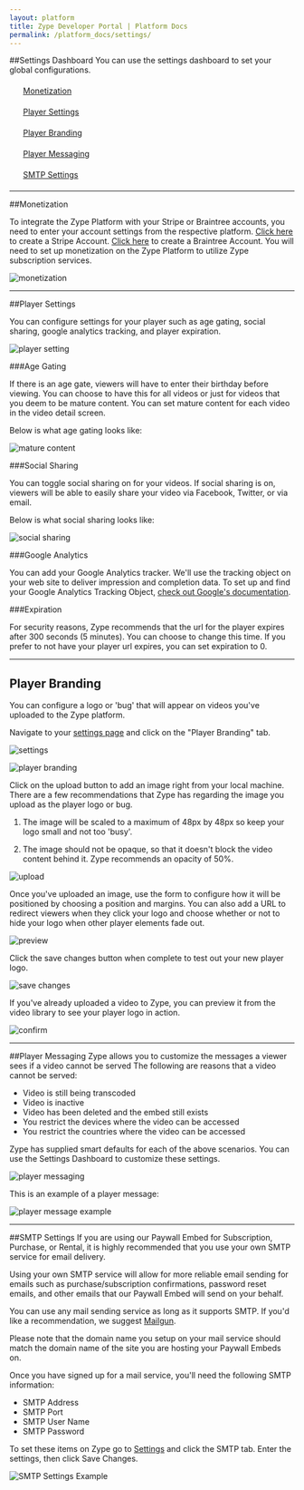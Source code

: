 ```yaml
---
layout: platform
title: Zype Developer Portal | Platform Docs
permalink: /platform_docs/settings/
---
```

##Settings Dashboard
You can use the settings dashboard to set your global configurations.

<div style="margin: 20px;"><span class="fa fa-file-text" style="margin-right: 4px;"></span>
<a href="#monetization">
Monetization</a>
</div>
<div style="margin: 20px;"><span class="fa fa-file-text" style="margin-right: 4px;"></span>
<a href="#player_settings">
Player Settings</a>
</div>
<div style="margin: 20px;"><span class="fa fa-file-text" style="margin-right: 4px;"></span>
<a href="#player_branding">
Player Branding</a>
</div>
<div style="margin: 20px;"><span class="fa fa-file-text" style="margin-right: 4px;"></span>
<a href="#player_messaging">
Player Messaging</a>
</div>
<div style="margin: 20px;"><span class="fa fa-file-text" style="margin-right: 4px;"></span>
<a href="#smtp">
SMTP Settings</a>
</div>

<hr id='monetization'>

##Monetization

To integrate the Zype Platform with your Stripe or Braintree accounts, you need
to enter your account settings from the respective platform. [Click here](https://dashboard.stripe.com/register)
to create a Stripe Account. [Click here](https://www.braintreepayments.com/signup) to
create a Braintree Account. You will need to set up monetization on the Zype Platform
to utilize Zype subscription services.

![monetization]({{site.url}}/assets/settings/monetization.png)

<hr id='player_settings'>

##Player Settings

You can configure settings for your player such as age gating, social sharing,
google analytics tracking, and player expiration.

![player setting]({{site.url}}/assets/settings/player_settings.png)

###Age Gating

If there is an age gate, viewers will have to enter their birthday before viewing.
You can choose to have this for all videos or just for videos that you deem to be
mature content. You can set mature content for each video in the video detail screen.

Below is what age gating looks like:

![mature content]({{site.url}}/assets/settings/age_gate.png)

###Social Sharing

You can toggle social sharing on for your videos. If social sharing is on, viewers
will be able to easily share your video via Facebook, Twitter, or via email.

Below is what social sharing looks like:

![social sharing]({{site.url}}/assets/settings/share_video.png)

###Google Analytics

You can add your Google Analytics tracker. We'll use the tracking object on your web site to deliver impression and completion data. To set up and find your Google Analytics
Tracking Object, [check out Google's documentation](https://support.google.com/analytics/answer/1008080?hl=en).

###Expiration

For security reasons, Zype recommends that the url for the player expires after 300 seconds (5
minutes). You can choose to change this time. If you prefer to not have your player
url expires, you can set expiration to 0.

<hr id='player_branding'>

## Player Branding

You can configure a logo or 'bug' that will appear on videos you've uploaded to the Zype platform.

Navigate to your [settings page](https://admin.zype.com/site/edit) and click on the "Player Branding" tab.

![settings]({{site.url}}/assets/player_logo/settings.png)

![player branding]({{site.url}}/assets/player_logo/player_branding.png)

Click on the upload button to add an image right from your local machine. There are a few recommendations that Zype has regarding the image you upload as the player logo or bug.

1) The image will be scaled to a maximum of 48px by 48px so keep your logo small and not too 'busy'.

2) The image should not be opaque, so that it doesn't block the video content behind it. Zype recommends an opacity of 50%.

![upload]({{site.url}}/assets/player_logo/help.png)

Once you've uploaded an image, use the form to configure how it will be positioned by choosing a position and margins. You can also add a URL to redirect viewers when they click your logo and choose whether or not to hide your logo when other player elements fade out.

![preview]({{site.url}}/assets/player_logo/player_logo.png)

Click the save changes button when complete to test out your new player logo.


![save changes]({{site.url}}/assets/player_logo/save_changes.png)

If you've already uploaded a video to Zype, you can preview it from the video library to see your player logo in action.

![confirm]({{site.url}}/assets/player_logo/confirm.png)

<hr id='player_messaging'>

##Player Messaging
Zype allows you to customize the messages a viewer sees if a video cannot be served
The following are reasons that a video cannot be served:

- Video is still being transcoded
- Video is inactive
- Video has been deleted and the embed still exists
- You restrict the devices where the video can be accessed
- You restrict the countries where the video can be accessed

Zype has supplied smart defaults for each of the above scenarios. You can
use the Settings Dashboard to customize these settings.

![player messaging]({{site.url}}/assets/settings/player_messaging.png)

This is an example of a player message:

![player message example]({{site.url}}/assets/settings/messaging_ex.png)


<hr id='smtp'>

##SMTP Settings
If you are using our Paywall Embed for Subscription, Purchase, or Rental, it is highly recommended that you use your own SMTP service for email delivery.

Using your own SMTP service will allow for more reliable email sending for emails such as purchase/subscription confirmations, password reset emails, and other emails that our Paywall Embed will send on your behalf.

You can use any mail sending service as long as it supports SMTP. If you'd like a recommendation, we suggest [Mailgun](https://www.mailgun.com/).

Please note that the domain name you setup on your mail service should match the domain name of the site you are hosting your Paywall Embeds on.

Once you have signed up for a mail service, you'll need the following SMTP information:

- SMTP Address
- SMTP Port
- SMTP User Name
- SMTP Password

To set these items on Zype go to [Settings](https://admin.zype.com/site/edit) and click the SMTP tab. Enter the settings, then click Save Changes.

![SMTP Settings Example]({{site.url}}/assets/settings/smtp.png)
